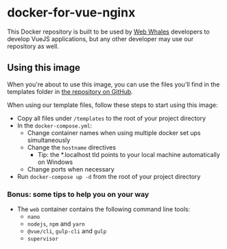 # docker-for-vue-nginx

This Docker repository is built to be used by [Web Whales](https://webwhales.nl) developers to develop VueJS
 applications, but any other developer may use our repository as well.


## Using this image

When you're about to use this image, you can use the files you'll find in the templates folder in [the repository on 
GitHub](https://github.com/WebWhales/docker-for-vue-nginx).

When using our template files, follow these steps to start using this image:
* Copy all files under `/templates` to the root of your project directory
* In the `docker-compose.yml`:
  * Change container names when using multiple docker set ups simultaneously
  * Change the `hostname` directives
    * Tip: the *.localhost tld points to your local machine automatically on Windows
  * Change ports when necessary
* Run `docker-compose up -d` from the root of your project directory


### Bonus: some tips to help you on your way

* The `web` container contains the following command line tools:
  * `nano`
  * `nodejs`, `npm` and `yarn`
  * `@vue/cli`, `gulp-cli` and `gulp`
  * `supervisor`